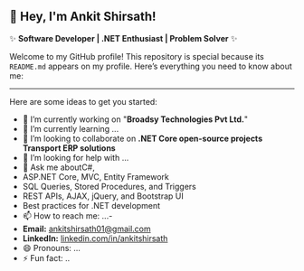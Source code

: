 ## 👋 Hey, I'm Ankit Shirsath!

✨ **Software Developer | .NET Enthusiast | Problem Solver** ✨  

Welcome to my GitHub profile! This repository is special because its `README.md` appears on my profile. Here’s everything you need to know about me:

---
Here are some ideas to get you started:

- 🔭 I’m currently working on "**Broadsy Technologies Pvt Ltd.**"
- 🌱 I’m currently learning ...
- 👯 I’m looking to collaborate on  **.NET Core open-source projects**   **Transport ERP solutions** 
- 🤔 I’m looking for help with ...
- 💬 Ask me aboutC#,
- ASP.NET Core, MVC, Entity Framework  
- SQL Queries, Stored Procedures, and Triggers  
- REST APIs, AJAX, jQuery, and Bootstrap UI  
- Best practices for .NET development
- 📫 How to reach me: ...-
-  **Email:** [ankitshirsath01@gmail.com](mailto:ankitshirsath01@gmail.com)  
- **LinkedIn:** [linkedin.com/in/ankitshirsath](www.linkedin.com/in/ankit-shirsath)
- 😄 Pronouns: ...
- ⚡ Fun fact: ..
